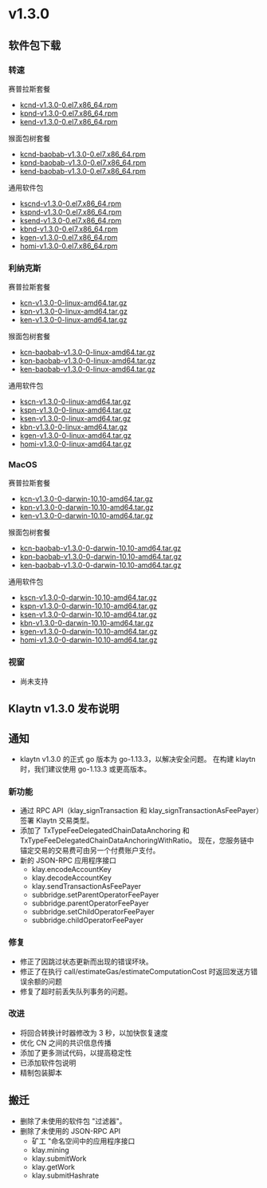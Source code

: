 # v1.3.0

## 软件包下载

### 转速<a id="rpm"></a>

赛普拉斯套餐

- [kcnd-v1.3.0-0.el7.x86_64.rpm](http://packages.klaytn.net/klaytn/v1.3.0/kcnd-v1.3.0-0.el7.x86_64.rpm)
- [kpnd-v1.3.0-0.el7.x86_64.rpm](http://packages.klaytn.net/klaytn/v1.3.0/kpnd-v1.3.0-0.el7.x86_64.rpm)
- [kend-v1.3.0-0.el7.x86_64.rpm](http://packages.klaytn.net/klaytn/v1.3.0/kend-v1.3.0-0.el7.x86_64.rpm)

猴面包树套餐

- [kcnd-baobab-v1.3.0-0.el7.x86_64.rpm](http://packages.klaytn.net/klaytn/v1.3.0/kcnd-baobab-v1.3.0-0.el7.x86_64.rpm)
- [kpnd-baobab-v1.3.0-0.el7.x86_64.rpm](http://packages.klaytn.net/klaytn/v1.3.0/kpnd-baobab-v1.3.0-0.el7.x86_64.rpm)
- [kend-baobab-v1.3.0-0.el7.x86_64.rpm](http://packages.klaytn.net/klaytn/v1.3.0/kend-baobab-v1.3.0-0.el7.x86_64.rpm)

通用软件包

- [kscnd-v1.3.0-0.el7.x86_64.rpm](http://packages.klaytn.net/klaytn/v1.3.0/kscnd-v1.3.0-0.el7.x86_64.rpm)
- [kspnd-v1.3.0-0.el7.x86_64.rpm](http://packages.klaytn.net/klaytn/v1.3.0/kspnd-v1.3.0-0.el7.x86_64.rpm)
- [ksend-v1.3.0-0.el7.x86_64.rpm](http://packages.klaytn.net/klaytn/v1.3.0/ksend-v1.3.0-0.el7.x86_64.rpm)
- [kbnd-v1.3.0-0.el7.x86_64.rpm](http://packages.klaytn.net/klaytn/v1.3.0/kbnd-v1.3.0-0.el7.x86_64.rpm)
- [kgen-v1.3.0-0.el7.x86_64.rpm](http://packages.klaytn.net/klaytn/v1.3.0/kgen-v1.3.0-0.el7.x86_64.rpm)
- [homi-v1.3.0-0.el7.x86_64.rpm](http://packages.klaytn.net/klaytn/v1.3.0/homi-v1.3.0-0.el7.x86_64.rpm)

### 利纳克斯<a id="linux"></a>

赛普拉斯套餐

- [kcn-v1.3.0-0-linux-amd64.tar.gz](http://packages.klaytn.net/klaytn/v1.3.0/kcn-v1.3.0-0-linux-amd64.tar.gz)
- [kpn-v1.3.0-0-linux-amd64.tar.gz](http://packages.klaytn.net/klaytn/v1.3.0/kpn-v1.3.0-0-linux-amd64.tar.gz)
- [ken-v1.3.0-0-linux-amd64.tar.gz](http://packages.klaytn.net/klaytn/v1.3.0/ken-v1.3.0-0-linux-amd64.tar.gz)

猴面包树套餐

- [kcn-baobab-v1.3.0-0-linux-amd64.tar.gz](http://packages.klaytn.net/klaytn/v1.3.0/kcn-baobab-v1.3.0-0-linux-amd64.tar.gz)
- [kpn-baobab-v1.3.0-0-linux-amd64.tar.gz](http://packages.klaytn.net/klaytn/v1.3.0/kpn-baobab-v1.3.0-0-linux-amd64.tar.gz)
- [ken-baobab-v1.3.0-0-linux-amd64.tar.gz](http://packages.klaytn.net/klaytn/v1.3.0/ken-baobab-v1.3.0-0-linux-amd64.tar.gz)

通用软件包

- [kscn-v1.3.0-0-linux-amd64.tar.gz](http://packages.klaytn.net/klaytn/v1.3.0/kscn-v1.3.0-0-linux-amd64.tar.gz)
- [kspn-v1.3.0-0-linux-amd64.tar.gz](http://packages.klaytn.net/klaytn/v1.3.0/kspn-v1.3.0-0-linux-amd64.tar.gz)
- [ksen-v1.3.0-0-linux-amd64.tar.gz](http://packages.klaytn.net/klaytn/v1.3.0/ksen-v1.3.0-0-linux-amd64.tar.gz)
- [kbn-v1.3.0-0-linux-amd64.tar.gz](http://packages.klaytn.net/klaytn/v1.3.0/kbn-v1.3.0-0-linux-amd64.tar.gz)
- [kgen-v1.3.0-0-linux-amd64.tar.gz](http://packages.klaytn.net/klaytn/v1.3.0/kgen-v1.3.0-0-linux-amd64.tar.gz)
- [homi-v1.3.0-0-linux-amd64.tar.gz](http://packages.klaytn.net/klaytn/v1.3.0/homi-v1.3.0-0-linux-amd64.tar.gz)

### MacOS<a id="macos"></a>

赛普拉斯套餐

- [kcn-v1.3.0-0-darwin-10.10-amd64.tar.gz](http://packages.klaytn.net/klaytn/v1.3.0/kcn-v1.3.0-0-darwin-10.10-amd64.tar.gz)
- [kpn-v1.3.0-0-darwin-10.10-amd64.tar.gz](http://packages.klaytn.net/klaytn/v1.3.0/kpn-v1.3.0-0-darwin-10.10-amd64.tar.gz)
- [ken-v1.3.0-0-darwin-10.10-amd64.tar.gz](http://packages.klaytn.net/klaytn/v1.3.0/ken-v1.3.0-0-darwin-10.10-amd64.tar.gz)

猴面包树套餐

- [kcn-baobab-v1.3.0-0-darwin-10.10-amd64.tar.gz](http://packages.klaytn.net/klaytn/v1.3.0/kcn-baobab-v1.3.0-0-darwin-10.10-amd64.tar.gz)
- [kpn-baobab-v1.3.0-0-darwin-10.10-amd64.tar.gz](http://packages.klaytn.net/klaytn/v1.3.0/kpn-baobab-v1.3.0-0-darwin-10.10-amd64.tar.gz)
- [ken-baobab-v1.3.0-0-darwin-10.10-amd64.tar.gz](http://packages.klaytn.net/klaytn/v1.3.0/ken-baobab-v1.3.0-0-darwin-10.10-amd64.tar.gz)

通用软件包

- [kscn-v1.3.0-0-darwin-10.10-amd64.tar.gz](http://packages.klaytn.net/klaytn/v1.3.0/kscn-v1.3.0-0-darwin-10.10-amd64.tar.gz)
- [kspn-v1.3.0-0-darwin-10.10-amd64.tar.gz](http://packages.klaytn.net/klaytn/v1.3.0/kspn-v1.3.0-0-darwin-10.10-amd64.tar.gz)
- [ksen-v1.3.0-0-darwin-10.10-amd64.tar.gz](http://packages.klaytn.net/klaytn/v1.3.0/ksen-v1.3.0-0-darwin-10.10-amd64.tar.gz)
- [kbn-v1.3.0-0-darwin-10.10-amd64.tar.gz](http://packages.klaytn.net/klaytn/v1.3.0/kbn-v1.3.0-0-darwin-10.10-amd64.tar.gz)
- [kgen-v1.3.0-0-darwin-10.10-amd64.tar.gz](http://packages.klaytn.net/klaytn/v1.3.0/kgen-v1.3.0-0-darwin-10.10-amd64.tar.gz)
- [homi-v1.3.0-0-darwin-10.10-amd64.tar.gz](http://packages.klaytn.net/klaytn/v1.3.0/homi-v1.3.0-0-darwin-10.10-amd64.tar.gz)

### 视窗<a id="windows"></a>

- 尚未支持

## Klaytn v1.3.0 发布说明

## 通知<a id="notice"></a>

- klaytn v1.3.0 的正式 go 版本为 go-1.13.3，以解决安全问题。 在构建 klaytn 时，我们建议使用 go-1.13.3 或更高版本。

### 新功能<a id="new-features"></a>

- 通过 RPC API（klay_signTransaction 和 klay_signTransactionAsFeePayer）签署 Klaytn 交易类型。
- 添加了 TxTypeFeeDelegatedChainDataAnchoring 和 TxTypeFeeDelegatedChainDataAnchoringWithRatio。 现在，您服务链中锚定交易的交易费可由另一个付费账户支付。
- 新的 JSON-RPC 应用程序接口
  - klay.encodeAccountKey
  - klay.decodeAccountKey
  - klay.sendTransactionAsFeePayer
  - subbridge.setParentOperatorFeePayer
  - subbridge.parentOperatorFeePayer
  - subbridge.setChildOperatorFeePayer
  - subbridge.childOperatorFeePayer

### 修复<a id='fixes'></a>

- 修正了因跳过状态更新而出现的错误坏块。
- 修正了在执行 call/estimateGas/estimateComputationCost 时返回发送方错误余额的问题
- 修复了超时前丢失队列事务的问题。

### 改进<a id='improvements'></a>

- 将回合转换计时器修改为 3 秒，以加快恢复速度
- 优化 CN 之间的共识信息传播
- 添加了更多测试代码，以提高稳定性
- 已添加软件包说明
- 精制包装脚本

## 搬迁<a id='removals'></a>

- 删除了未使用的软件包 "过滤器"。
- 删除了未使用的 JSON-RPC API
  - 矿工 "命名空间中的应用程序接口
  - klay.mining
  - klay.submitWork
  - klay.getWork
  - klay.submitHashrate
